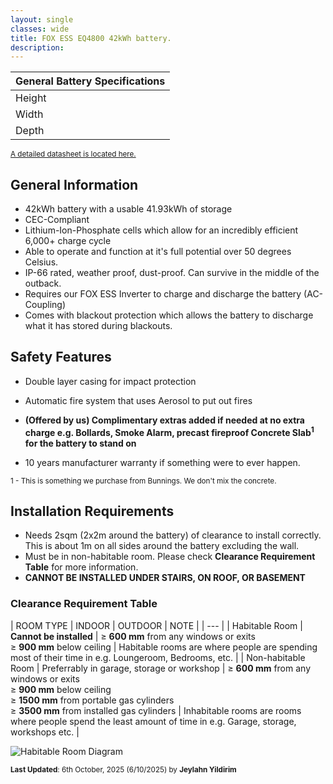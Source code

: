 ```yaml
---
layout: single
classes: wide
title: FOX ESS EQ4800 42kWh battery.
description: 
---
```


| General Battery Specifications |
| --- |
| Height | 1352 mm (~1.4m) |
| Width | 570 mm (~60cm) |
| Depth | 380 mm (~40cm) |

<sup>[A detailed datasheet is located here.](https://www.fox-ess.com/wp-content/uploads/2024/12/EN-EQ4800-Datasheet-V1.2-20241111.pdf)</sup>

## General Information
- 42kWh battery with a usable 41.93kWh of storage
- CEC-Compliant
- Lithium-Ion-Phosphate cells which allow for an incredibly efficient 6,000+ charge cycle
- Able to operate and function at it's full potential over 50 degrees Celsius.
- IP-66 rated, weather proof, dust-proof. Can survive in the middle of the outback.
- Requires our FOX ESS Inverter to charge and discharge the battery (AC-Coupling)
- Comes with blackout protection which allows the battery to discharge what it has stored during blackouts.

## Safety Features
- Double layer casing for impact protection

- Automatic fire system that uses Aerosol to put out fires

- **(Offered by us) Complimentary extras added if needed at no extra charge e.g. Bollards, Smoke Alarm, precast fireproof Concrete Slab<sup>1</sup> for the battery to stand on**

- 10 years manufacturer warranty if something were to ever happen.

<sup>1 - This is something we purchase from Bunnings. We don't mix the concrete.</sup>

## Installation Requirements
- Needs 2sqm (2x2m around the battery) of clearance to install correctly. This is about 1m on all sides around the battery excluding the wall.
- Must be in non-habitable room. Please check **Clearance Requirement Table** for more information.
- **CANNOT BE INSTALLED UNDER STAIRS, ON ROOF, OR BASEMENT**

### Clearance Requirement Table

| ROOM TYPE | INDOOR | OUTDOOR | NOTE |
| --- |
| Habitable Room | **Cannot be installed** | ≥ **600 mm** from any windows or exits<br> ≥ **900 mm** below ceiling | Habitable rooms are where people are spending most of their time in e.g. Loungeroom, Bedrooms, etc. |
| Non-habitable Room | Preferrably in garage, storage or workshop | ≥ **600 mm** from any windows or exits<br> ≥ **900 mm** below ceiling<br> ≥ **1500 mm** from portable gas cylinders<br> ≥ **3500 mm** from installed gas cylinders | Inhabitable rooms are rooms where people spend the least amount of time in e.g. Garage, storage, workshops etc. |

<img src="https://aussiesolarbatteriesdatabase.github.io/aussiesolarbatteriesdatabase/assets/images/habitablerooms.png" alt="Habitable Room Diagram">

<sup>**Last Updated**: 6th October, 2025 (6/10/2025) by **Jeylahn Yildirim**</sup>
